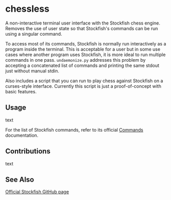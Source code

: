 # chessless
A non-interactive terminal user interface with the Stockfish chess engine. Removes the use of user state so that Stockfish's commands can be run using a singular command.

To access most of its commands, Stockfish is normally run interactively as a program inside the terminal. This is acceptable for a user but in some use cases where another program uses Stockfish, it is more ideal to run multiple commands in one pass. `undaemonize.py` addresses this problem by accepting a concatenated list of commands and printing the same stdout just without manual stdin.

Also includes a script that you can run to play chess against Stockfish on a curses-style interface. Currently this script is just a proof-of-concept with basic features.

## Usage
text

For the list of Stockfish commands, refer to its official [Commands](https://github.com/official-stockfish/Stockfish/wiki/Commands) documentation.

## Contributions
text

## See Also
[Official Stockfish GitHub page](https://github.com/official-stockfish/Stockfish)
